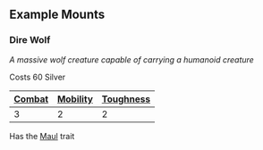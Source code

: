 ## Example Mounts

### Dire Wolf
*A massive wolf creature capable of carrying a humanoid creature*

Costs 60 Silver

| [Combat](Mounts#Combat) | [Mobility](Mounts#Mobility) | [Toughness](Mounts#Toughness) |
| ----------------------- | --------------------------- | ----------------------------- |
| 3                       | 2                           | 2                             | 

Has the [Maul](Creature-Traits#Maul) trait